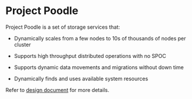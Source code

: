 # Project Poodle

Project Poodle is a set of storage services that:
 
- Dynamically scales from a few nodes to 10s of thousands of nodes per cluster

- Supports high throughput distributed operations with no SPOC

- Supports dynamic data movements and migrations without down time

- Dynamically finds and uses available system resources

Refer to [design document](./design.md) for more details.